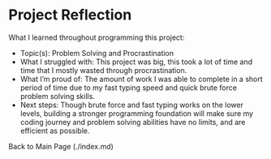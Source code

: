 # Project Reflection
What I learned throughout programming this project:

- Topic(s): Problem Solving and Procrastination
- What I struggled with: This project was big, this took a lot of time and time that I mostly wasted through procrastination.
- What I’m proud of: The amount of work I was able to complete in a short period of time due to my fast typing speed and quick brute force problem solving skills.
- Next steps: Though brute force and fast typing works on the lower levels, building a stronger programming foundation will make sure my coding journey and problem solving abilities have no limits, and are efficient as possible.

Back to Main Page (./index.md) 
